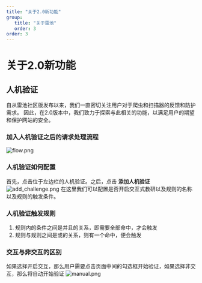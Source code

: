 ```yaml
---
title: "关于2.0新功能"
group:
   title: "关于雷池"
   order: 3
order: 3
---
```

# 关于2.0新功能
## 人机验证

自从雷池社区版发布以来，我们一直密切关注用户对于爬虫和扫描器的反馈和防护需求。 因此，在2.0版本中，我们致力于探索与此相关的功能，以满足用户的期望和保护网站的安全。

### 加入人机验证之后的请求处理流程
![flow.png](/images/docs/flow.png)


### 人机验证如何配置
首先，点击位于左边栏的人机验证。之后，点击 **添加人机验证**
![add_challenge.png](/images/docs/add_challenge.png)
在这里我们可以配置是否开启交互式教研以及规则的名称以及规则的触发条件。

### 人机验证触发规则
1. 规则内的条件之间是并且的关系，即需要全部命中，才会触发
2. 规则与规则之间是或的关系，则有一个命中，便会触发

### 交互与非交互的区别
如果选择开启交互，那么用户需要点击页面中间的勾选框开始验证，如果选择非交互，那么将自动开始验证
![manual.png](/images/docs/manual.png)